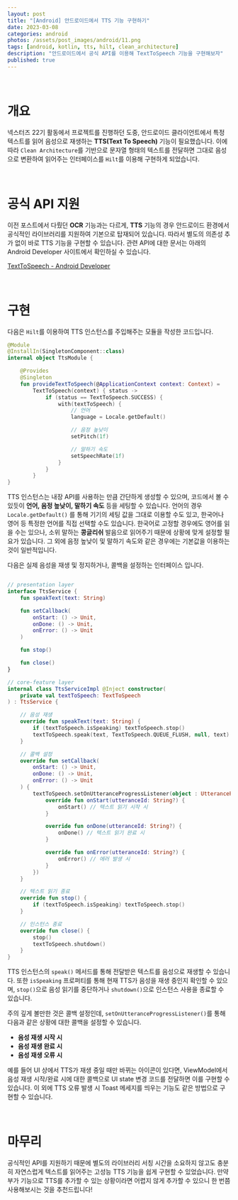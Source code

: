 ```yaml
---
layout: post
title: "[Android] 안드로이드에서 TTS 기능 구현하기"
date: 2023-03-08
categories: android
photos: /assets/post_images/android/11.png
tags: [android, kotlin, tts, hilt, clean_architecture]
description: "안드로이드에서 공식 API를 이용해 TextToSpeech 기능을 구현해보자"
published: true
---
```


<br>

# 개요

넥스터즈 22기 활동에서 프로젝트를 진행하던 도중, 안드로이드 클라이언트에서 특정 텍스트를 읽어 음성으로 재생하는 **TTS(Text To Speech)** 기능이 필요했습니다. 이에 따라 `Clean Architecture`를 기반으로 문자열 형태의 텍스트를 전달하면 그대로 음성으로 변환하여 읽어주는 인터페이스를 `Hilt`를 이용해 구현하게 되었습니다.

<br>

# 공식 API 지원

이전 포스트에서 다뤘던 **OCR** 기능과는 다르게, **TTS** 기능의 경우 안드로이드 환경에서 공식적인 라이브러리를 지원하여 기본으로 탑재되어 있습니다. 따라서 별도의 의존성 추가 없이 바로 TTS 기능을 구현할 수 있습니다. 관련 API에 대한 문서는 아래의 Android Developer 사이트에서 확인하실 수 있습니다.

[TextToSpeech - Android Developer](https://developer.android.com/reference/android/speech/tts/TextToSpeech)

<br>

# 구현

다음은 `Hilt`를 이용하여 TTS 인스턴스를 주입해주는 모듈을 작성한 코드입니다.

```kotlin
@Module
@InstallIn(SingletonComponent::class)
internal object TtsModule {

    @Provides
    @Singleton
    fun provideTextToSpeech(@ApplicationContext context: Context) = 
        TextToSpeech(context) { status ->
            if (status == TextToSpeech.SUCCESS) {
                with(textToSpeech) {
                    // 언어
                    language = Locale.getDefault()

                    // 음정 높낮이
                    setPitch(1f)

                    // 말하기 속도
                    setSpeechRate(1f)
                }
            }
        }
}
```

TTS 인스턴스는 내장 API를 사용하는 만큼 간단하게 생성할 수 있으며, 코드에서 볼 수 있듯이 **언어, 음정 높낮이, 말하기 속도** 등을 세팅할 수 있습니다. 언어의 경우 `Locale.getDefault()` 를 통해 기기의 세팅 값을 그대로 이용할 수도 있고, 한국어나 영어 등 특정한 언어를 직접 선택할 수도 있습니다. 한국어로 고정할 경우에도 영어를 읽을 수는 있으나, 소위 말하는 **콩글리쉬** 발음으로 읽어주기 때문에 상황에 맞게 설정할 필요가 있습니다. 그 외에 음정 높낮이 및 말하기 속도와 같은 경우에는 기본값을 이용하는 것이 일반적입니다.

다음은 실제 음성을 재생 및 정지하거나, 콜백을 설정하는 인터페이스 입니다.

```kotlin

// presentation layer
interface TtsService {
    fun speakText(text: String)

    fun setCallback(
        onStart: () -> Unit,
        onDone: () -> Unit,
        onError: () -> Unit
    )

    fun stop()

    fun close()
}

// core-feature layer
internal class TtsServiceImpl @Inject constructor(
    private val textToSpeech: TextToSpeech
) : TtsService {

    // 음성 재생
    override fun speakText(text: String) {
        if (textToSpeech.isSpeaking) textToSpeech.stop()
        textToSpeech.speak(text, TextToSpeech.QUEUE_FLUSH, null, text)
    }

    // 콜백 설정
    override fun setCallback(
        onStart: () -> Unit,
        onDone: () -> Unit,
        onError: () -> Unit
    ) {
        textToSpeech.setOnUtteranceProgressListener(object : UtteranceProgressListener() {
            override fun onStart(utteranceId: String?) {
                onStart() // 텍스트 읽기 시작 시
            }

            override fun onDone(utteranceId: String?) {
                onDone() // 텍스트 읽기 완료 시
            }

            override fun onError(utteranceId: String?) {
                onError() // 에러 발생 시
            }
        })
    }

    // 텍스트 읽기 종료
    override fun stop() {
        if (textToSpeech.isSpeaking) textToSpeech.stop()
    }

    // 인스턴스 종료
    override fun close() {
        stop()
        textToSpeech.shutdown()
    }
}
```

TTS 인스턴스의 `speak()` 메서드를 통해 전달받은 텍스트를 음성으로 재생할 수 있습니다. 또한 `isSpeaking` 프로퍼티를 통해 현재 TTS가 음성을 재생 중인지 확인할 수 있으며, `stop()`으로 음성 읽기를 중단하거나 `shutdown()`으로 인스턴스 사용을 종료할 수 있습니다.

주의 깊게 볼만한 것은 콜백 설정인데, `setOnUtteranceProgressListener()`를 통해 다음과 같은 상황에 대한 콜백을 설정할 수 있습니다.

- **음성 재생 시작 시**
- **음성 재생 완료 시**
- **음성 재생 오류 시** 

예를 들어 UI 상에서 TTS가 재생 중일 때만 바뀌는 아이콘이 있다면, ViewModel에서 음성 재생 시작/완료 시에 대한 콜백으로 UI state 변경 코드를 전달하면 이를 구현할 수 있습니다. 이 외에 TTS 오류 발생 시 Toast 메세지를 띄우는 기능도 같은 방법으로 구현할 수 있습니다.

<br>

# 마무리

공식적인 API를 지원하기 때문에 별도의 라이브러리 서칭 시간을 소요하지 않고도 충분히 자연스럽게 텍스트를 읽어주는 고성능 TTS 기능을 쉽게 구현할 수 있었습니다. 만약 부가 기능으로 TTS를 추가할 수 있는 상황이라면 어렵지 않게 추가할 수 있으니 한 번쯤 사용해보시는 것을 추천드립니다!